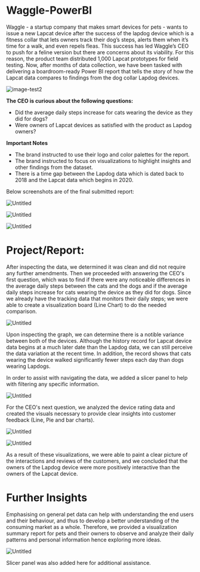 # Waggle-PowerBI
Waggle - a startup company that makes smart devices for pets - wants to issue a new Lapcat device after the success of the lapdog device which is a fitness collar that lets owners track their dog’s steps, alerts them when it’s time for a walk, and even repels fleas. This success has led Waggle’s CEO to push for a feline version but there are concerns about its viability.
For this reason, the product team distributed 1,000 Lapcat prototypes for field testing. Now, after months of data collection, we have been tasked with delivering a boardroom-ready Power BI report that tells the story of how the Lapcat data compares to findings from the dog collar Lapdog devices. 

![image-test2](https://github.com/munahaj/Data-Model-for-Waggle/assets/169274166/071acae2-0221-45b2-b4a0-b88693ceb2b1)

**The CEO is curious about the following questions:**
* Did the average daily steps increase for cats wearing the device as they did for dogs?
* Were owners of Lapcat devices as satisfied with the product as Lapdog owners?

**Important Notes**
* The brand instructed to use their logo and color palettes for the report.
* The brand instructed to focus on visualizations to highlight insights and other findings from the dataset.
* There is a time gap between the Lapdog data which is dated back to 2018 and the Lapcat data which begins in 2020.

Below screenshots are of the final submitted report:

![Untitled](https://github.com/munahaj/Data-Model-for-Waggle/assets/169274166/f8af67af-b4c8-4181-8641-41c75704b67e)

![Untitled](https://github.com/munahaj/Data-Model-for-Waggle/assets/169274166/41e1c1ac-9f6e-4463-bcd6-0caea43c0f1c)

![Untitled](https://github.com/munahaj/Data-Model-for-Waggle/assets/169274166/514794d4-da95-4c2b-abdc-e0836ee1e216)

# Project/Report:
After inspecting the data, we determined it was clean and did not require any further amendments. Then we proceeded with answering the CEO's first question, which was to find if there were any noticeable differences in the average daily steps between the cats and the dogs and if the average daily steps increase for cats wearing the device as they did for dogs. Since we already have the tracking data that monitors their daily steps; we were able to create a visualization board (Line Chart) to do the needed comparison. 

![Untitled](https://github.com/munahaj/Data-Model-for-Waggle/assets/169274166/ce8daa33-5ccc-49b2-8675-3862d7aaec88)

Upon inspecting the graph, we can determine there is a notible variance between both of the devices. Although the history record for Lapcat device data begins at a much later date than the Lapdog data, we can still perceive the data variation at the recent time. In addition, the record shows that cats wearing the device walked significantly fewer steps each day than dogs wearing Lapdogs.

In order to assist with navigating the data, we added a slicer panel to help with filtering any specific information.

![Untitled](https://github.com/munahaj/Data-Model-for-Waggle/assets/169274166/ff445308-f222-4a5d-b71a-c77d4d7d6901)

For the CEO's next question, we analyzed the device rating data and created the visuals necessary to provide clear insights into customer feedback (Line, Pie and bar charts).

![Untitled](https://github.com/munahaj/Data-Model-for-Waggle/assets/169274166/d5b4fb49-2de2-4b34-947c-ccd96da2d8e1)

![Untitled](https://github.com/munahaj/Data-Model-for-Waggle/assets/169274166/a89085d3-9cea-4f37-b67e-dd4ee33e672c)

As a result of these visualizations, we were able to paint a clear picture of the interactions and reviews of the customers, and we concluded that the owners of the Lapdog device were more positively interactive than the owners of the Lapcat device.

# Further Insights 
Emphasising on general pet data can help with understanding the end users and their behaviour, and thus to develop a better understanding of the consuming market as a whole. Therefore, we provided a visualization summary report for pets and their owners to observe and analyze their daily patterns and personal information hence exploring more ideas.

![Untitled](https://github.com/munahaj/Data-Model-for-Waggle/assets/169274166/83e9bed7-bff8-430c-b377-930f98a566e7)

Slicer panel was also added here for additional assistance.



